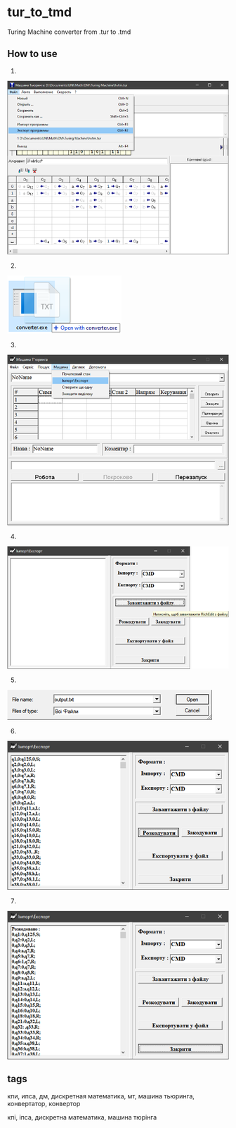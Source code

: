 # tur_to_tmd

Turing Machine converter from .tur to .tmd

## How to use

1.
![](documentation/img/1.png)

2.
![](documentation/img/2.png)

3.
![](documentation/img/3.png)

4.
![](documentation/img/4.png)

5.
![](documentation/img/5.png)

6.
![](documentation/img/6.png)

7.
![](documentation/img/7.png)



## tags
кпи, ипса, дм, дискретная математика, мт, машина тьюринга, конвертатор, конвертор

кпі, іпса, дискретна математика, машина тюрінга
